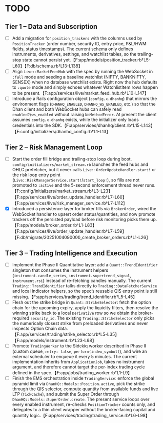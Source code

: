 # TODO

## Tier 1 – Data and Subscription
- [ ] Add a migration for `position_trackers` with the columns used by `PositionTracker` (order number, security ID, entry price, P&L/HWM fields, status timestamps). The current schema only defines instruments, derivatives, settings, and watchlist tables, so the trailing-stop state cannot persist yet.【F:app/models/position_tracker.rb†L5-L60】【F:db/schema.rb†L13-L138】
- [ ] Align `Live::MarketFeedHub` with the spec by running the WebSocket in `:full` mode and seeding a baseline watchlist (NIFTY, BANKNIFTY, SENSEX) when no database watchlist exists. Right now the hub defaults to `:quote` mode and simply echoes whatever WatchlistItem rows happen to be present.【F:app/services/live/market_feed_hub.rb†L10-L147】
- [ ] Introduce a Rails configuration object (`config.x.dhanhq`) that mirrors the environment flags (`DHANHQ_ENABLED`, `DHANHQ_WS_ENABLED`, etc.) so that the Dhan client and both WebSocket hubs can safely read `enabled?`/`ws_enabled` without raising `NoMethodError`. At present the client assumes `config.x.dhanhq` exists, while the initializer only loads credentials into the SDK.【F:app/services/dhanhq/client.rb†L15-L143】【F:config/initializers/dhanhq_config.rb†L1-L13】

## Tier 2 – Risk Management Loop
- [ ] Start the order fill bridge and trailing-stop loop during boot. `config/initializers/market_stream.rb` launches the feed hubs and OHLC prefetcher, but it never calls `Live::OrderUpdateHandler.start!` or the risk loop entry point (`Live::RiskManagerService.start!`/`start_loop!`), so fills are not promoted to `:active` and the 5-second enforcement thread never runs.【F:config/initializers/market_stream.rb†L3-L23】【F:app/services/live/order_update_handler.rb†L7-L60】【F:app/services/live/risk_manager_service.rb†L7-L112】
- [x] Introduced a persistence layer for broker fills via `BrokerOrder`, wired the WebSocket handler to upsert order status/quantities, and now promote trackers off the persisted payload before risk monitoring picks them up.【F:app/models/broker_order.rb†L1-L83】【F:app/services/live/order_update_handler.rb†L7-L59】【F:db/migrate/20251004090000_create_broker_orders.rb†L1-L26】

## Tier 3 – Trading Intelligence and Execution
- [ ] Implement the Phase II Quantitative layer: add a `Quant::TrendIdentifier` singleton that consumes the instrument helpers (`instrument.candle_series`, `instrument.supertrend_signal`, `instrument.rsi`) instead of re-fetching candles manually. The current `Trading::TrendIdentifier` talks directly to `Trading::DataFetcherService` and local indicator helpers, so the spec’s reusable QIS entry point is still missing.【F:app/services/trading/trend_identifier.rb†L5-L45】
- [ ] Flesh out the strike bridge in `Quant::StrikeSelector`: fetch the option chain for the upcoming expiry, apply the liquidity filters, then resolve the winning strike back to a local `Derivative` row so we obtain the broker-required `security_id`. The existing `Trading::StrikeSelector` only picks the numerically closest strike from preloaded derivatives and never inspects Option Chain data.【F:app/services/trading/strike_selector.rb†L5-L35】【F:app/models/instrument.rb†L23-L68】
- [ ] Promote `TradingWorker` to the Sidekiq worker described in Phase II (custom queue, `retry: false`, `perform(index_symbol)`), and wire an external scheduler to enqueue it every 5 minutes. The current implementation inherits from `ApplicationJob`, takes no instrument argument, and therefore cannot target the per-index trading cycle defined in the spec.【F:app/jobs/trading_worker.rb†L1-L9】
- [ ] Finish the EMS orchestration inside `TradingService`: enforce the global pyramid limit via `DhanHQ::Models::Position.active`, pick the strike through the QIS selector, compute quantity from available funds and live LTP (`TickCache`), and submit the Super Order through `DhanHQ::Models::SuperOrder.create`. The present service loops over every enabled instrument, re-checks `PositionTracker` counts only, and delegates to a thin client wrapper without the broker-facing capital and quantity logic.【F:app/services/trading/trading_service.rb†L6-L98】
